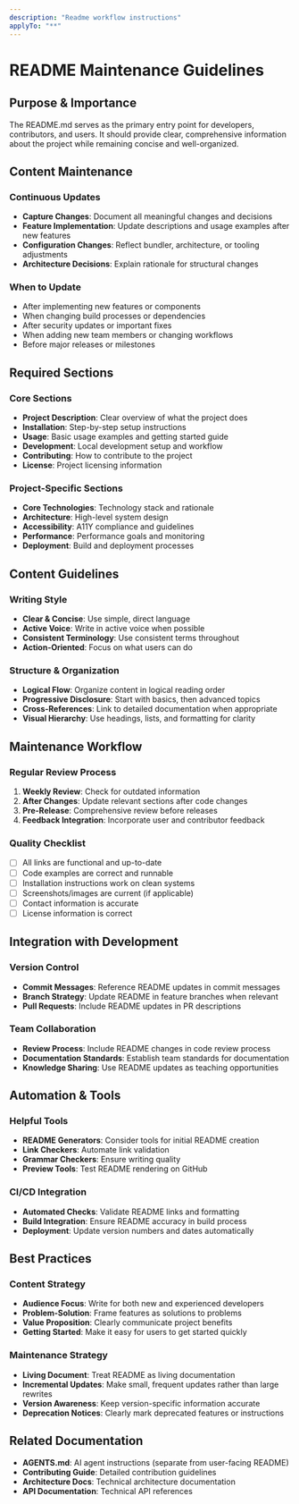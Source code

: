 ```yaml
---
description: "Readme workflow instructions"
applyTo: "**"
---
```


# README Maintenance Guidelines

## Purpose & Importance

The README.md serves as the primary entry point for developers, contributors, and users. It should provide clear, comprehensive information about the project while remaining concise and well-organized.

## Content Maintenance

### Continuous Updates

- **Capture Changes**: Document all meaningful changes and decisions
- **Feature Implementation**: Update descriptions and usage examples after new features
- **Configuration Changes**: Reflect bundler, architecture, or tooling adjustments
- **Architecture Decisions**: Explain rationale for structural changes

### When to Update

- After implementing new features or components
- When changing build processes or dependencies
- After security updates or important fixes
- When adding new team members or changing workflows
- Before major releases or milestones

## Required Sections

### Core Sections

- **Project Description**: Clear overview of what the project does
- **Installation**: Step-by-step setup instructions
- **Usage**: Basic usage examples and getting started guide
- **Development**: Local development setup and workflow
- **Contributing**: How to contribute to the project
- **License**: Project licensing information

### Project-Specific Sections

- **Core Technologies**: Technology stack and rationale
- **Architecture**: High-level system design
- **Accessibility**: A11Y compliance and guidelines
- **Performance**: Performance goals and monitoring
- **Deployment**: Build and deployment processes

## Content Guidelines

### Writing Style

- **Clear & Concise**: Use simple, direct language
- **Active Voice**: Write in active voice when possible
- **Consistent Terminology**: Use consistent terms throughout
- **Action-Oriented**: Focus on what users can do

### Structure & Organization

- **Logical Flow**: Organize content in logical reading order
- **Progressive Disclosure**: Start with basics, then advanced topics
- **Cross-References**: Link to detailed documentation when appropriate
- **Visual Hierarchy**: Use headings, lists, and formatting for clarity

## Maintenance Workflow

### Regular Review Process

1. **Weekly Review**: Check for outdated information
2. **After Changes**: Update relevant sections after code changes
3. **Pre-Release**: Comprehensive review before releases
4. **Feedback Integration**: Incorporate user and contributor feedback

### Quality Checklist

- [ ] All links are functional and up-to-date
- [ ] Code examples are correct and runnable
- [ ] Installation instructions work on clean systems
- [ ] Screenshots/images are current (if applicable)
- [ ] Contact information is accurate
- [ ] License information is correct

## Integration with Development

### Version Control

- **Commit Messages**: Reference README updates in commit messages
- **Branch Strategy**: Update README in feature branches when relevant
- **Pull Requests**: Include README updates in PR descriptions

### Team Collaboration

- **Review Process**: Include README changes in code review process
- **Documentation Standards**: Establish team standards for documentation
- **Knowledge Sharing**: Use README updates as teaching opportunities

## Automation & Tools

### Helpful Tools

- **README Generators**: Consider tools for initial README creation
- **Link Checkers**: Automate link validation
- **Grammar Checkers**: Ensure writing quality
- **Preview Tools**: Test README rendering on GitHub

### CI/CD Integration

- **Automated Checks**: Validate README links and formatting
- **Build Integration**: Ensure README accuracy in build process
- **Deployment**: Update version numbers and dates automatically

## Best Practices

### Content Strategy

- **Audience Focus**: Write for both new and experienced developers
- **Problem-Solution**: Frame features as solutions to problems
- **Value Proposition**: Clearly communicate project benefits
- **Getting Started**: Make it easy for users to get started quickly

### Maintenance Strategy

- **Living Document**: Treat README as living documentation
- **Incremental Updates**: Make small, frequent updates rather than large rewrites
- **Version Awareness**: Keep version-specific information accurate
- **Deprecation Notices**: Clearly mark deprecated features or instructions

## Related Documentation

- **AGENTS.md**: AI agent instructions (separate from user-facing README)
- **Contributing Guide**: Detailed contribution guidelines
- **Architecture Docs**: Technical architecture documentation
- **API Documentation**: Technical API references
